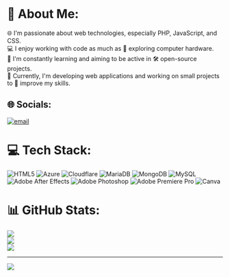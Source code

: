 # 💫 About Me:
🌐 I'm passionate about web technologies, especially PHP, JavaScript, and CSS.<br>
💻 I enjoy working with code as much as 🧩 exploring computer hardware.<br>
🚀 I'm constantly learning and aiming to be active in 🛠️ open-source projects.<br>
🔧 Currently, I'm developing web applications and working on small projects to 🎯 improve my skills.


## 🌐 Socials:
[![email](https://img.shields.io/badge/Email-D14836?logo=gmail&logoColor=white)](mailto:batudoan@protonmail.com) 

# 💻 Tech Stack:
![HTML5](https://img.shields.io/badge/html5-%23E34F26.svg?style=for-the-badge&logo=html5&logoColor=white) ![Azure](https://img.shields.io/badge/azure-%230072C6.svg?style=for-the-badge&logo=microsoftazure&logoColor=white) ![Cloudflare](https://img.shields.io/badge/Cloudflare-F38020?style=for-the-badge&logo=Cloudflare&logoColor=white) ![MariaDB](https://img.shields.io/badge/MariaDB-003545?style=for-the-badge&logo=mariadb&logoColor=white) ![MongoDB](https://img.shields.io/badge/MongoDB-%234ea94b.svg?style=for-the-badge&logo=mongodb&logoColor=white) ![MySQL](https://img.shields.io/badge/mysql-4479A1.svg?style=for-the-badge&logo=mysql&logoColor=white) ![Adobe After Effects](https://img.shields.io/badge/Adobe%20After%20Effects-9999FF.svg?style=for-the-badge&logo=Adobe%20After%20Effects&logoColor=white) ![Adobe Photoshop](https://img.shields.io/badge/adobe%20photoshop-%2331A8FF.svg?style=for-the-badge&logo=adobe%20photoshop&logoColor=white) ![Adobe Premiere Pro](https://img.shields.io/badge/Adobe%20Premiere%20Pro-9999FF.svg?style=for-the-badge&logo=Adobe%20Premiere%20Pro&logoColor=white) ![Canva](https://img.shields.io/badge/Canva-%2300C4CC.svg?style=for-the-badge&logo=Canva&logoColor=white)
# 📊 GitHub Stats:
![](https://github-readme-stats.vercel.app/api?username=batudoan&theme=dark&hide_border=true&include_all_commits=false&count_private=false)<br/>
![](https://nirzak-streak-stats.vercel.app/?user=batudoan&theme=dark&hide_border=true)<br/>
![](https://github-readme-stats.vercel.app/api/top-langs/?username=batudoan&theme=dark&hide_border=true&include_all_commits=false&count_private=false&layout=compact)

---
[![](https://visitcount.itsvg.in/api?id=batudoan&icon=9&color=13)](https://visitcount.itsvg.in)

